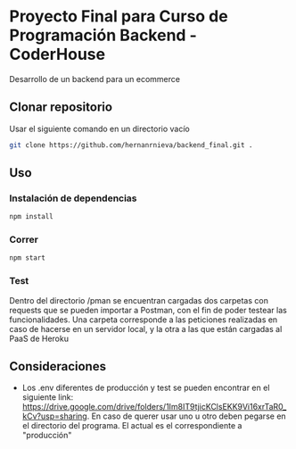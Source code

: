 # Proyecto Final para Curso de Programación Backend - CoderHouse
Desarrollo de un backend para un ecommerce

## Clonar repositorio

Usar el siguiente comando en un directorio vacío

```bash
git clone https://github.com/hernanrnieva/backend_final.git .
```

## Uso

### Instalación de dependencias

```bash
npm install
```

### Correr

```bash
npm start
```

### Test

Dentro del directorio /pman se encuentran cargadas dos carpetas con requests que se pueden importar a Postman, con el fin de poder testear las funcionalidades. Una carpeta corresponde a las peticiones realizadas en caso de hacerse en un servidor local, y la otra a las que están cargadas al PaaS de Heroku
## Consideraciones

- Los .env diferentes de producción y test se pueden encontrar en el siguiente link: https://drive.google.com/drive/folders/1Im8IT9tjicKClsEKK9Vi16xrTaR0_kCv?usp=sharing. En caso de querer usar uno u otro deben pegarse en el directorio del programa. El actual es el correspondiente a "producción"